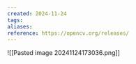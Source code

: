 ```yaml
---
created: 2024-11-24
tags: 
aliases: 
reference: https://opencv.org/releases/
---
```

![[Pasted image 20241124173036.png]]
	